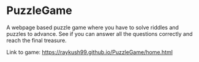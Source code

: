 # PuzzleGame
A webpage based puzzle game where you have to solve riddles and puzzles to advance. See if you can answer all the questions correctly and reach the final treasure.

Link to game: https://raykush99.github.io/PuzzleGame/home.html
